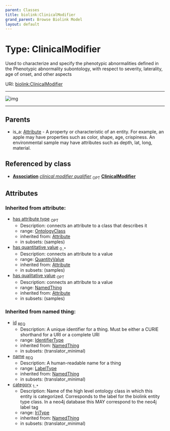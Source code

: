 ```yaml
---
parent: Classes
title: biolink:ClinicalModifier
grand_parent: Browse Biolink Model
layout: default
---
```


# Type: ClinicalModifier


Used to characterize and specify the phenotypic abnormalities defined in the Phenotypic abnormality subontology, with respect to severity, laterality, age of onset, and other aspects

URI: [biolink:ClinicalModifier](https://w3id.org/biolink/vocab/ClinicalModifier)


---

![img](http://yuml.me/diagram/nofunky;dir:TB/class/\[NamedThing]<has%20qualitative%20value(i)%200..1-%20\[ClinicalModifier&#124;id(i):identifier_type;name(i):label_type;category(i):iri_type%20%2B],%20\[QuantityValue]<has%20quantitative%20value(i)%200..*-++\[ClinicalModifier],%20\[OntologyClass]<has%20attribute%20type(i)%200..1-%20\[ClinicalModifier],%20\[Attribute]^-\[ClinicalModifier])

---


## Parents

 *  is_a: [Attribute](Attribute.md) - A property or characteristic of an entity. For example, an apple may have properties such as color, shape, age, crispiness. An environmental sample may have attributes such as depth, lat, long, material.

## Referenced by class

 *  **[Association](Association.md)** *[clinical modifier qualifier](clinical_modifier_qualifier.md)*  <sub>OPT</sub>  **[ClinicalModifier](ClinicalModifier.md)**

## Attributes


### Inherited from attribute:

 * [has attribute type](has_attribute_type.md)  <sub>OPT</sub>
    * Description: connects an attribute to a class that describes it
    * range: [OntologyClass](OntologyClass.md)
    * inherited from: [Attribute](Attribute.md)
    * in subsets: (samples)
 * [has quantitative value](has_quantitative_value.md)  <sub>0..*</sub>
    * Description: connects an attribute to a value
    * range: [QuantityValue](QuantityValue.md)
    * inherited from: [Attribute](Attribute.md)
    * in subsets: (samples)
 * [has qualitative value](has_qualitative_value.md)  <sub>OPT</sub>
    * Description: connects an attribute to a value
    * range: [NamedThing](NamedThing.md)
    * inherited from: [Attribute](Attribute.md)
    * in subsets: (samples)

### Inherited from named thing:

 * [id](id.md)  <sub>REQ</sub>
    * Description: A unique identifier for a thing. Must be either a CURIE shorthand for a URI or a complete URI
    * range: [IdentifierType](types/IdentifierType.md)
    * inherited from: [NamedThing](NamedThing.md)
    * in subsets: (translator_minimal)
 * [name](name.md)  <sub>REQ</sub>
    * Description: A human-readable name for a thing
    * range: [LabelType](types/LabelType.md)
    * inherited from: [NamedThing](NamedThing.md)
    * in subsets: (translator_minimal)
 * [category](category.md)  <sub>1..*</sub>
    * Description: Name of the high level ontology class in which this entity is categorized. Corresponds to the label for the biolink entity type class. In a neo4j database this MAY correspond to the neo4j label tag
    * range: [IriType](types/IriType.md)
    * inherited from: [NamedThing](NamedThing.md)
    * in subsets: (translator_minimal)
